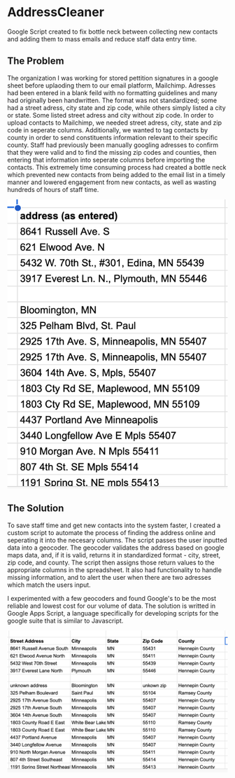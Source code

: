 # AddressCleaner
 Google Script created to fix bottle neck between collecting new contacts and adding them to mass emails and reduce staff data entry time. 

 ## The Problem 
 
The organization I was working for stored pettition signatures in a google sheet before uplaoding them to our email platform, Mailchimp. Adresses had been entered in a blank feild with no formatting guidelines and many had originally been handwritten. The format was not standardized; some had a street adress, city state and zip code, while others simply listed a city or state. Some listed street adress and city without zip code. In order to upload contacts to Mailchimp, we needed street adress, city, state and zip code in seperate columns. Additionally, we wanted to tag contacts by county in order to send constituents information relevant to their specific county.  Staff had previously been manually googling adresses to confirm that they were valid and to find the missing zip codes and counties, then entering that information into seperate columns before importing the contacts. This extremely time consuming process had created a bottle neck which prevented new contacts from being added to the email list in a timely manner and lowered engagement from new contacts, as well as wasting hundreds of hours of staff time. 

 ![Several rows of a spreasheet with adresses in various formats ](/asEntered.png)


## The Solution 

  To save staff time and get new contacts into the system faster, I created a custom script to automate the process of finding the address online and seperating it into the necesary columns. The script passes the user inputted data into a geocoder. The geocoder validates the address based on google maps data, and, if it is valid, returns it in standardized format - city, street, zip code, and county. The script then assigns those return values to the appropriate columns in the spreadsheet. It also had functionality to handle missing information, and to alert the user when there are two adresses which match the users input. 
  
  I experimented with a few geocoders and found Google's to be the most reliable and lowest cost for our volume of data. The solution is writted in Google Apps Script, a language specifically for developing scripts for the google suite that is similar to Javascript. 

  ![Several rows of a spreasheet with addresses seperated into multiple columns](/dataAfter.png)